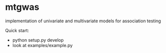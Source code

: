# mtgwas
implementation of univariate and multivariate models for association testing

Quick start:
* python setup.py develop 
* look at examples/example.py

